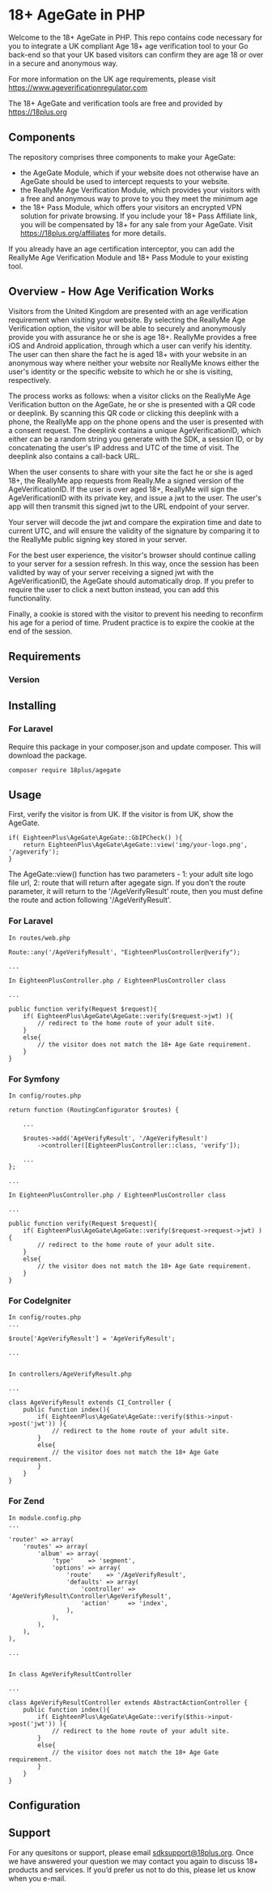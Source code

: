 # 18+ AgeGate in PHP

Welcome to the 18+ AgeGate in PHP.  This repo contains code necessary for you to integrate a UK compliant Age 18+ age verification tool to your Go back-end so that your UK based visitors can confirm they are age 18 or over in a secure and anonymous way.

For more information on the UK age requirements, please visit https://www.ageverificationregulator.com

The 18+ AgeGate and verification tools are free and provided by https://18plus.org

## Components

The repository comprises three components to make your AgeGate:

- the AgeGate Module, which if your website does not otherwise have an AgeGate should be used to intercept requests to your website.
- the ReallyMe Age Verification Module, which provides your visitors with a free and anonymous way to prove to you they meet the minimum age
- the 18+ Pass Module, which offers your visitors an encrypted VPN solution for private browsing.   If you include your 18+ Pass Affiliate link, you will be compensated by 18+ for any sale from your AgeGate.  Visit https://18plus.org/affiliates for more details.

If you already have an age certification interceptor, you can add the ReallyMe Age Verification Module and 18+ Pass Module to your existing tool.

## Overview - How Age Verification Works

Visitors from the United Kingdom are presented with an age verification requirement when visiting your website.  By selecting the ReallyMe Age Verification option, the visitor will be able to securely and anonymously provide you with assurance he or she is age 18+.
ReallyMe provides a free iOS and Android application, through which a user can verify his identity.  The user can then share the fact he is aged 18+ with your website in an anonymous way where neither your website nor ReallyMe knows either the user's identity or the specific website to which he or she is visiting, respectively.

The process works as follows:  when a visitor clicks on the ReallyMe Age Verification button on the AgeGate, he or she is presented with a QR code or deeplink.  By scanning this QR code or clicking this deeplink with a phone, the ReallyMe app on the phone opens and the user is presented with a consent request.  The deeplink contains a unique AgeVerificationID, which either can be a random string you generate with the SDK, a session ID, or by concatenating the user's IP address and UTC of the time of visit.  The deeplink also contains a call-back URL.

When the user consents to share with your site the fact he or she is aged 18+, the ReallyMe app requests from Really.Me a signed version of the AgeVerificationID.  If the user is over aged 18+, ReallyMe will sign the AgeVerificationID with its private key, and issue a jwt to the user.  The user's app will then transmit this signed jwt to the URL endpoint of your server.

Your server will decode the jwt and compare the expiration time and date to current UTC, and will ensure the validity of the signature by comparing it to the ReallyMe public signing key stored in your server.

For the best user experience, the visitor's browser should continue calling to your server for a session refresh.  In this way, once the session has been validted by way of your server receiving a signed jwt with the AgeVerificationID, the AgeGate should automatically drop.
If you prefer to require the user to click a next button instead, you can add this functionality.

Finally, a cookie is stored with the visitor to prevent his needing to reconfirm his age for a period of time.  Prudent practice is to expire the cookie at the end of the session.

## Requirements

### Version

## Installing

### For Laravel
Require this package in your composer.json and update composer. This will download the package.

```
composer require 18plus/agegate
```

## Usage

First, verify the visitor is from UK.
If the visitor is from UK, show the AgeGate.

```
if( EighteenPlus\AgeGate\AgeGate::GbIPCheck() ){
    return EighteenPlus\AgeGate\AgeGate::view('img/your-logo.png', '/ageverify');
}
```
The AgeGate::view() function has two parameters - 1: your adult site logo file url, 2: route that will return after agegate sign.
If you don't the route parameter, it will return to the '/AgeVerifyResult' route, then you must define the route and action following '/AgeVerifyResult'.

### For Laravel

```
In routes/web.php

Route::any('/AgeVerifyResult', "EighteenPlusController@verify");

...

In EighteenPlusController.php / EighteenPlusController class

...

public function verify(Request $request){
    if( EighteenPlus\AgeGate\AgeGate::verify($request->jwt) ){
        // redirect to the home route of your adult site.
    }
    else{
        // the visitor does not match the 18+ Age Gate requirement.
    }
}
```

### For Symfony

```
In config/routes.php

return function (RoutingConfigurator $routes) {
    
    ...

    $routes->add('AgeVerifyResult', '/AgeVerifyResult')
        ->controller([EighteenPlusController::class, 'verify']);

    ...
};

...

In EighteenPlusController.php / EighteenPlusController class

...

public function verify(Request $request){
    if( EighteenPlus\AgeGate\AgeGate::verify($request->request->jwt) ){
        // redirect to the home route of your adult site.
    }
    else{
        // the visitor does not match the 18+ Age Gate requirement.
    }
}
```

### For CodeIgniter

```
In config/routes.php
...

$route['AgeVerifyResult'] = 'AgeVerifyResult';

...


In controllers/AgeVerifyResult.php

...

class AgeVerifyResult extends CI_Controller {
    public function index(){
        if( EighteenPlus\AgeGate\AgeGate::verify($this->input->post('jwt')) ){
            // redirect to the home route of your adult site.
        }
        else{
            // the visitor does not match the 18+ Age Gate requirement.
        }
    }
}
```

### For Zend

```
In module.config.php
...

'router' => array(
    'routes' => array(
        'album' => array(
            'type'    => 'segment',
            'options' => array(
                'route'    => '/AgeVerifyResult',
                'defaults' => array(
                    'controller' => 'AgeVerifyResult\Controller\AgeVerifyResult',
                    'action'     => 'index',
                ),
            ),
        ),
    ),
),

...


In class AgeVerifyResultController

...

class AgeVerifyResultController extends AbstractActionController {
    public function index(){
        if( EighteenPlus\AgeGate\AgeGate::verify($this->input->post('jwt')) ){
            // redirect to the home route of your adult site.
        }
        else{
            // the visitor does not match the 18+ Age Gate requirement.
        }
    }
}
```

## Configuration

## Support

For any quesitons or support, please email sdksupport@18plus.org.  Once we have answered your question we may contact you again to discuss 18+ products and services. If you’d prefer us not to do this, please let us know when you e-mail.




